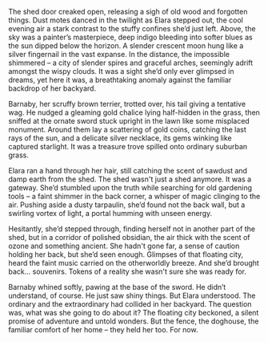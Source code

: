 The shed door creaked open, releasing a sigh of old wood and forgotten things. Dust motes danced in the twilight as Elara stepped out, the cool evening air a stark contrast to the stuffy confines she’d just left. Above, the sky was a painter’s masterpiece, deep indigo bleeding into softer blues as the sun dipped below the horizon. A slender crescent moon hung like a silver fingernail in the vast expanse. In the distance, the impossible shimmered – a city of slender spires and graceful arches, seemingly adrift amongst the wispy clouds. It was a sight she’d only ever glimpsed in dreams, yet here it was, a breathtaking anomaly against the familiar backdrop of her backyard.

Barnaby, her scruffy brown terrier, trotted over, his tail giving a tentative wag. He nudged a gleaming gold chalice lying half-hidden in the grass, then sniffed at the ornate sword stuck upright in the lawn like some misplaced monument. Around them lay a scattering of gold coins, catching the last rays of the sun, and a delicate silver necklace, its gems winking like captured starlight. It was a treasure trove spilled onto ordinary suburban grass.

Elara ran a hand through her hair, still catching the scent of sawdust and damp earth from the shed. The shed wasn't just a shed anymore. It was a gateway. She’d stumbled upon the truth while searching for old gardening tools – a faint shimmer in the back corner, a whisper of magic clinging to the air. Pushing aside a dusty tarpaulin, she’d found not the back wall, but a swirling vortex of light, a portal humming with unseen energy.

Hesitantly, she’d stepped through, finding herself not in another part of the shed, but in a corridor of polished obsidian, the air thick with the scent of ozone and something ancient. She hadn't gone far, a sense of caution holding her back, but she’d seen enough. Glimpses of that floating city, heard the faint music carried on the otherworldly breeze. And she’d brought back… souvenirs. Tokens of a reality she wasn't sure she was ready for.

Barnaby whined softly, pawing at the base of the sword. He didn’t understand, of course. He just saw shiny things. But Elara understood. The ordinary and the extraordinary had collided in her backyard. The question was, what was she going to do about it? The floating city beckoned, a silent promise of adventure and untold wonders. But the fence, the doghouse, the familiar comfort of her home – they held her too. For now.
